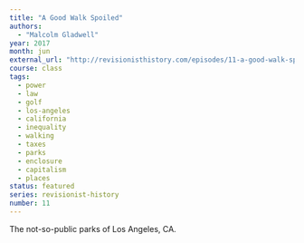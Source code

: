 ```yaml
---
title: "A Good Walk Spoiled"
authors:
  - "Malcolm Gladwell"
year: 2017
month: jun
external_url: "http://revisionisthistory.com/episodes/11-a-good-walk-spoiled"
course: class
tags:
  - power
  - law
  - golf
  - los-angeles
  - california
  - inequality
  - walking
  - taxes
  - parks
  - enclosure
  - capitalism
  - places
status: featured
series: revisionist-history
number: 11
---
```


The not-so-public parks of Los Angeles, CA.
